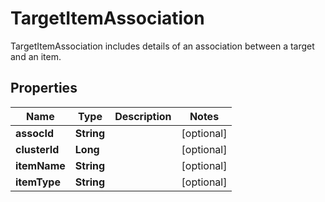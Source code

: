 

# TargetItemAssociation

TargetItemAssociation includes details of an association between a target and an item.
## Properties

Name | Type | Description | Notes
------------ | ------------- | ------------- | -------------
**assocId** | **String** |  |  [optional]
**clusterId** | **Long** |  |  [optional]
**itemName** | **String** |  |  [optional]
**itemType** | **String** |  |  [optional]



